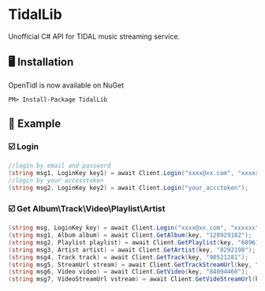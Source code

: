 # TidalLib
Unofficial C# API for TIDAL music streaming service.

## 🖥 Installation

OpenTidl is now available on NuGet

```
PM> Install-Package TidalLib
```

## 🤖 Example 

### ☑️ Login

```c#
//login by email and password
(string msg1, LoginKey key1) = await Client.Login("xxxx@xx.com", "xxxxxx");
//login by your accesstoken
(string msg2, LoginKey key2) = await Client.Login("your_accctoken");
```
### ☑️ Get Album\Track\Video\Playlist\Artist

```c#
(string msg, LoginKey key) = await Client.Login("xxxx@xx.com", "xxxxxx");
(string msg1, Album album) = await Client.GetAlbum(key, "120929182");
(string msg2, Playlist playlist) = await Client.GetPlaylist(key, "6896171c-2b4a-47bf-b044-ae3886a521d7");
(string msg3, Artist artist) = await Client.GetArtist(key, "8292198");
(string msg4, Track track) = await Client.GetTrack(key, "90521281");
(string msg5, StreamUrl stream) = await Client.GetTrackStreamUrl(key, "90521281", eAudioQuality.Master);
(string msg6, Video video) = await Client.GetVideo(key, "84094460");
(string msg7, VideoStreamUrl vstream) = await Client.GetVideStreamUrl(key, "124586613", eVideoQuality.P1080);
```

